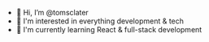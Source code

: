 - 👋 Hi, I’m @tomsclater
- 👀 I'm interested in everything development & tech
- 🌿 I'm currently learning React & full-stack development
<!---
tomsclater/tomsclater is a ✨ special ✨ repository because its `README.md` (this file) appears on your GitHub profile.
You can click the Preview link to take a look at your changes.
--->
